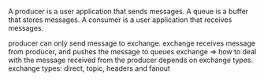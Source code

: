 A producer is a user application that sends messages.
A queue is a buffer that stores messages.
A consumer is a user application that receives messages.


producer can only send message to exchange.
exchange receives message from producer, and pushes the message to queues
exchange => how to deal with the message received from the producer depends on exchange types.
exchange types: direct, topic, headers and fanout

